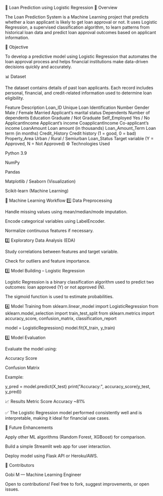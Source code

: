 🏦 Loan Prediction using Logistic Regression
📘 Overview

The Loan Prediction System is a Machine Learning project that predicts whether a loan applicant is likely to get loan approval or not.
It uses Logistic Regression, a supervised classification algorithm, to learn patterns from historical loan data and predict loan approval outcomes based on applicant information.

🎯 Objective

To develop a predictive model using Logistic Regression that automates the loan approval process and helps financial institutions make data-driven decisions quickly and accurately.

📊 Dataset

The dataset contains details of past loan applicants. Each record includes personal, financial, and credit-related information used to determine loan eligibility.

Feature	Description
Loan_ID	Unique Loan Identification Number
Gender	Male / Female
Married	Applicant’s marital status
Dependents	Number of dependents
Education	Graduate / Not Graduate
Self_Employed	Yes / No
ApplicantIncome	Applicant’s income
CoapplicantIncome	Co-applicant’s income
LoanAmount	Loan amount (in thousands)
Loan_Amount_Term	Loan term (in months)
Credit_History	Credit history (1 = good, 0 = bad)
Property_Area	Urban / Rural / Semiurban
Loan_Status	Target variable (Y = Approved, N = Not Approved)
⚙️ Technologies Used

Python 3.9

NumPy

Pandas

Matplotlib / Seaborn (Visualization)

Scikit-learn (Machine Learning)


🧠 Machine Learning Workflow
1️⃣ Data Preprocessing

Handle missing values using mean/median/mode imputation.

Encode categorical variables using LabelEncoder.

Normalize continuous features if necessary.

2️⃣ Exploratory Data Analysis (EDA)

Study correlations between features and target variable.

Check for outliers and feature importance.

3️⃣ Model Building – Logistic Regression

Logistic Regression is a binary classification algorithm used to predict two outcomes: loan approved (Y) or not approved (N).

The sigmoid function is used to estimate probabilities.

4️⃣ Model Training
from sklearn.linear_model import LogisticRegression
from sklearn.model_selection import train_test_split
from sklearn.metrics import accuracy_score, confusion_matrix, classification_report

model = LogisticRegression()
model.fit(X_train, y_train)

5️⃣ Model Evaluation

Evaluate the model using:

Accuracy Score

Confusion Matrix


Example:

y_pred = model.predict(X_test)
print("Accuracy:", accuracy_score(y_test, y_pred))

📈 Results
Metric	Score
Accuracy	~81%

✅ The Logistic Regression model performed consistently well and is interpretable, making it ideal for financial use cases.


📜 Future Enhancements

Apply other ML algorithms (Random Forest, XGBoost) for comparison.

Build a simple Streamlit web app for user interaction.

Deploy model using Flask API or Heroku/AWS.

🤝 Contributors

Gobi M — Machine Learning Engineer

Open to contributions! Feel free to fork, suggest improvements, or open issues.